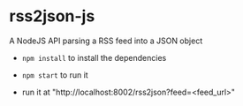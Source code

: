 # rss2json-js

A NodeJS API parsing a RSS feed into a JSON object

- `npm install` to install the dependencies
- `npm start` to run it

- run it at "http://localhost:8002/rss2json?feed=<feed_url>"

